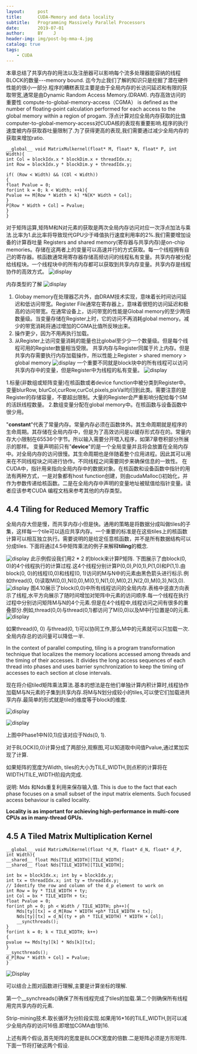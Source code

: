 ```yaml
---
layout:     post
title:      CUDA-Memory and data locality
subtitle:   Programming Massively Parallel Processors
date:       2019-07-01
author:     BY    J
header-img: img/post-bg-mma-4.jpg
catalog: true
tags:
    - CUDA
---
```


本章总结了共享内存的用法以及注册器可以影响每个流多处理器能容纳的线程BLOCK的数量---memory bound.
迄今为止我们了解的知识只是挖掘了潜在硬件性能的很小一部分.程序的糟糕表现主要是由于全局内存的长访问延迟和有限的获取带宽,通常是由Dynamic Random Access Memory.(DRAM).
内存高效访问的重要性
compute-to-global-memory-access（CGMA） is defined as the number of floating-point calculation performed for each access to the global memory within a region of progam.
浮点计算对应全局内存获取的比值
computer-to-global-memory-access对CUDA核的表现有重要影响.程序的执行速度被内存获取吞吐量限制了.为了获得更高的表现,我们需要通过减少全局内存的获取来增加ratio.
```
__global__ void MatrixMulkernel(float* M, float* N, float* P, int Width){
int Col = blockIdx.x * blockDim.x + threadIdx.x;
int Row = blockIdx.y * blockDim.y + threadIdx.y;

if( (Row < Width) && (COl < Width))
{
float Pvalue = 0;
for(int k = 0; k < Width; ++k){
Pvalue += M[Row * Width + k] *N[K* Width + Col];
}
P[Row * Width + Col] = Pvalue;
}
}
```
对于矩阵运算,矩阵M和N对元素的获取是两次全局内存访问对应一次浮点加法与乘法.比率为1.此比率将导致现代GPU少于峰值执行速度利用率的2%.我们需要增加设备的计算吞吐量
Registers and shared memory(寄存器与共享内存)是on-chip memories。存储在这两者上的变量可以高速并行的方式获取。每一个线程拥有自己的寄存器。核函数通常用寄存器存储高频访问的线程私有变量。共享内存被分配给线程块。一个线程块中的所有内存都可以获取到共享内存变量。共享内存是线程协作的高效方式。
![display](https://res.cloudinary.com/dsn0i1fsm/image/upload/v1561959180/blog/CUDA/memory_ajar5z.jpg)

内存类型的了解
![display](https://res.cloudinary.com/dsn0i1fsm/image/upload/v1561959731/blog/CUDA/v1_o4wovv.jpg)
1. Globay memory在处理器芯片外，由DRAM技术实现，意味着长时间访问延迟和低访问带宽。Register File通常在寄存器上，意味着很短的访问延迟和极高的访问带宽。在通常设备上，访问带宽的性能是Global memory的至少两倍数量级。当变量存储在Register上时，它的访问不再消耗global memory。减少的带宽消耗将通过增加的CGMA比值所反映出来。
2. 操作更少，因为不用再执行加载。
3. 从Register上访问变量消耗的能量也比global至少少一个数量级。但是每个线程可用的Register数量相当受限。
共享内存与Register同属于片上内存。但是共享内存需要执行内存加载操作，所以性能上Register > shared memory > global memory
![display](https://res.cloudinary.com/dsn0i1fsm/image/upload/v1561959731/blog/CUDA/v2_c1crjs.jpg)
一个重要不同就是block块中的所有线程可以访问共享内存中的变量，但是Register中为线程的私有变量。
![display](https://res.cloudinary.com/dsn0i1fsm/image/upload/v1561963012/blog/CUDA/memory_type_dugzde.png)

1.标量(非数组或矩阵变量)在核函数或者device function中被分类到Register中。变量blurRow, blurCol,curRow,curCol,pixels,pixVal均归到此类。需要注意的是Register的存储容量，不要超出限制。大量的Register会严重影响分配给每个SM的活跃线程数量。
2.数组变量分配在global memory中。在核函数与设备函数中很少用。

"__constant__"代表了常量内存。常量内存必须在函数体外。其生命周期就是程序的生命周期。其存储在全局内存中，但是为了高效访问是以缓存形式存在的。常量内存大小限制在65536个字节。所以输入需要分开喂入程序，如第7章卷积部分所展示的那样。
变量声明前只有"__device__"的是一个全局变量并且将会放置在全局内存中。对全局内存的访问很慢。其生命周期也是伴随着整个应用进程。因此其可以用来在不同线程块之间进行协作。不同线程之间需要同步来确保信息的一致性。
在CUDA中，指针用来指向全局内存中的数据对象。在核函数和设备函数中指针的用法有两种方式，一是对象都有host function创建，则由cudaMalloc()初始化，并作为参数传递给核函数。二是在全局内存中声明的变量地址被赋值给指针变量。读者应该参考CUDA 编程文档来参考其他的内存类型。

##  4.4 Tiling for Reduced Memory Traffic
全局内存大但是慢，而共享内存小但是快。通用的策略是将数据分成叫做tiles的子集，这样每一个tile可以适应共享内存。一个重要的标准是在这些tiles上的核函数计算可以相互独立执行。需要说明的是给定任意核函数，并不是所有数据结构可以分成tiles.
下面将通过4.5中矩阵乘法的例子来解释**tiling**的概念.

![display](https://res.cloudinary.com/dsn0i1fsm/image/upload/v1561988864/blog/CUDA/4-8_wwahaj.jpg)
此示例假设我们用2 * 2 的block来计算P矩阵. 下图展示了由block(0, 0)的4个线程执行的计算过程.这4个线程分别计算P(0,0),P(0,1),P(1,0)和P(1,1).由block(0, 0)的线程(0,0)和线程(0, 1)访问的M与N中的元素由黑色箭头进行标示.例如thread(0, 0)读取M(0,0),N(0,0),M(0,1),N(1,0),M(0,2),N(2,0),M(0,3),N(3,0).
![display](https://res.cloudinary.com/dsn0i1fsm/image/upload/v1561989324/blog/CUDA/4-9_nsj6ga.jpg)
图4.10展示了block(0,0)中所有线程访问的全局内存.表格中竖直方向表示了线程,水平方向展示了随时间增加对矩阵中元素的访问顺序.每一个线程在执行过程中分别访问矩阵M与N的4个元素.但是在4个线程中,线程访问之间有很多的重叠部分.例如,thread(0,0)与thread(0,1)都访问了M(0,0)以及M中行位置是0的元素.
![display](https://res.cloudinary.com/dsn0i1fsm/image/upload/v1561989348/blog/CUDA/4-10_jglayl.jpg)



如果thread(0, 0) 与thread(0, 1)可以协同工作,那么M中的元素就可以只加载一次.全局内存总的访问量可以降低一半.

In the context of parallel computing, tiling is a program transformation technique that localizes the memory locations accessed among threads and the timing of their accesses. It divides the long access sequences of each thread into phases and uses barrier synchronization to keep the timing of accesses to each section at close intervals.

现在将介绍tiled矩阵乘法算法.基本的想法是在他们单独计算内积计算时,线程协作加载M与N元素的子集到共享内存.将M与N划分成较小的tiles,可以使它们加载进共享内存.最简单的形式就是tile的维度等于block的维度.

![display](https://res.cloudinary.com/dsn0i1fsm/image/upload/v1561992258/blog/CUDA/4-13_az1zpl.jpg)



![display](https://res.cloudinary.com/dsn0i1fsm/image/upload/v1561992266/blog/CUDA/4-14_hwxlmn.jpg)

上图中Phase1中N(0,1)应该对应于Nds(0, 1).

对于BLOCK(0,0)计算分成了两部分,观察图,可以知道取中间值Pvalue,通过累加实现了计算.

如果矩阵的宽度为Width, tiles的大小为TILE_WIDTH,则点积的计算将在WIDTH/TILE_WIDTH阶段内完成.

 说明: Mds  和Nds重复利用来保存输入值. This is due to the fact that each phase focuses on a small subset of the input matrix elements. Such focused access behaviour is called locality.

**Locality is as important for achieving high-performance in multi-core CPUs as in many-thread GPUs.**

## 4.5 A Tiled Matrix Multiplication Kernel

```
__global__ void MatrixMulKernel(float *d_M, float* d_N, float* d_P, int Width){
__shared__ float Mds[TILE_WIDTH][TILE_WIDTH];
__shared__ float Nds[TILE_WIDTH][TILE_WIDTH];

int bx = blockIdx.x; int by = blockIdx.y;
int tx = threadIdx.x; int ty = threadIdx.y;
// Identify the row and column of the d_p element to work on
int Row = by * TILE_WIDTH + ty;
int Col = bx * TILE_WIDTH + tx;
float Pvalue = 0;
for(int ph = 0; ph < Width / TILE_WIDTH; ph++){
	Mds[ty][tx] = d_M[Row * WIDTH +ph* TILE_WIDTH + tx];
	Nds[ty][tx] = d_N[(ty + ph * TILE_WIDTH) * WIDTH + Col];
	__syncthreads();
}
for(int k = 0; k < TILE_WIDTH; k++)
{
pvalue += Mds[ty][k] * Nds[k][tx];
}
__syncthreads();
d_P[Row * Width + Col] = Pvalue;
}
```

![Display](https://res.cloudinary.com/dsn0i1fsm/image/upload/v1561996239/blog/CUDA/4-15_bjjdta.jpg)

可以结合上图对函数进行理解,主要是计算坐标的理解.

第一个__synchreads()确保了所有线程完成了tiles的加载.第二个则确保所有线程用完共享内存的元素.

Strip-mining技术.取长循环为分阶段实现.如果用16*16的TILE_WIDTH,则可以减少全局内存的访问16倍.即增加CGMA由1到16.

上述有两个假设,首先矩阵的宽度是BLOCK宽度的倍数.二是矩阵必须是方形矩阵.下面一节将打破这两个假设.






















































